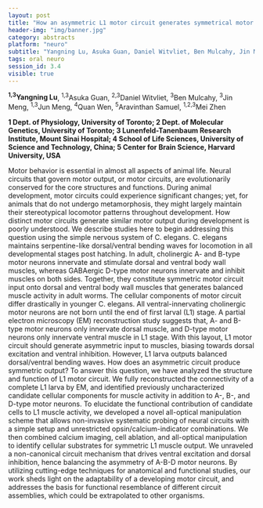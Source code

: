 ```yaml
---
layout: post
title: "How an asymmetric L1 motor circuit generates symmetrical motor output"
header-img: "img/banner.jpg"
category: abstracts
platform: "neuro"
subtitle: "Yangning Lu, Asuka Guan, Daniel Witvliet, Ben Mulcahy, Jin Meng, Jun Meng, Quan Wen, Aravinthan Samuel, Mei Zhen"
tags: oral neuro
session_id: 3.4
visible: true
---
```

**<sup>1,3</sup>Yangning Lu**, <sup>1,3</sup>Asuka Guan, <sup>2,3</sup>Daniel Witvliet, <sup>3</sup>Ben Mulcahy, <sup>3</sup>Jin Meng, <sup>1,3</sup>Jun Meng, <sup>4</sup>Quan Wen, <sup>5</sup>Aravinthan Samuel, <sup>1,2,3</sup>Mei Zhen

__1 Dept. of Physiology, University of Toronto; 2 Dept. of Molecular Genetics, University of Toronto; 3 Lunenfeld-Tanenbaum Research Institute, Mount Sinai Hospital; 4 School of Life Sciences, University of Science and Technology, China; 5 Center for Brain Science, Harvard University, USA__

Motor behavior is essential in almost all aspects of animal life. Neural circuits that govern motor output, or motor circuits, are evolutionarily conserved for the core structures and functions. During animal development, motor circuits could experience significant changes; yet, for animals that do not undergo metamorphosis, they might largely maintain their stereotypical locomotor patterns throughout development. How distinct motor circuits generate similar motor output during development is poorly understood. We describe studies here to begin addressing this question using the simple nervous system of C. elegans.
C. elegans maintains serpentine-like dorsal/ventral bending waves for locomotion in all developmental stages post hatching. In adult, cholinergic A- and B-type motor neurons innervate and stimulate dorsal and ventral body wall muscles, whereas GABAergic D-type motor neurons innervate and inhibit muscles on both sides. Together, they constitute symmetric motor circuit input onto dorsal and ventral body wall muscles that generates balanced muscle activity in adult worms.
The cellular components of motor circuit differ drastically in younger C. elegans. All ventral-innervating cholinergic motor neurons are not born until the end of first larval (L1) stage. A partial electron microscopy (EM) reconstruction study suggests that, A- and B-type motor neurons only innervate dorsal muscle, and D-type motor neurons only innervate ventral muscle in L1 stage. With this layout, L1 motor circuit should generate asymmetric input to muscles, biasing towards dorsal excitation and ventral inhibition. However, L1 larva outputs balanced dorsal/ventral bending waves. How does an asymmetric circuit produce symmetric output?
To answer this question, we have analyzed the structure and function of L1 motor circuit. We fully reconstructed the connectivity of a complete L1 larva by EM, and identified previously uncharacterized candidate cellular components for muscle activity in addition to A-, B-, and D-type motor neurons.
To elucidate the functional contribution of candidate cells to L1 muscle activity, we developed a novel all-optical manipulation scheme that allows non-invasive systematic probing of neural circuits with a simple setup and unrestricted opsin/calcium-indicator combinations. We then combined calcium imaging, cell ablation, and all-optical manipulation to identify cellular substrates for symmetric L1 muscle output. We unraveled a non-canonical circuit mechanism that drives ventral excitation and dorsal inhibition, hence balancing the asymmetry of A-B-D motor neurons. By utilizing cutting-edge techniques for anatomical and functional studies, our work sheds light on the adaptability of a developing motor circuit, and addresses the basis for functional resemblance of different circuit assemblies, which could be extrapolated to other organisms.
